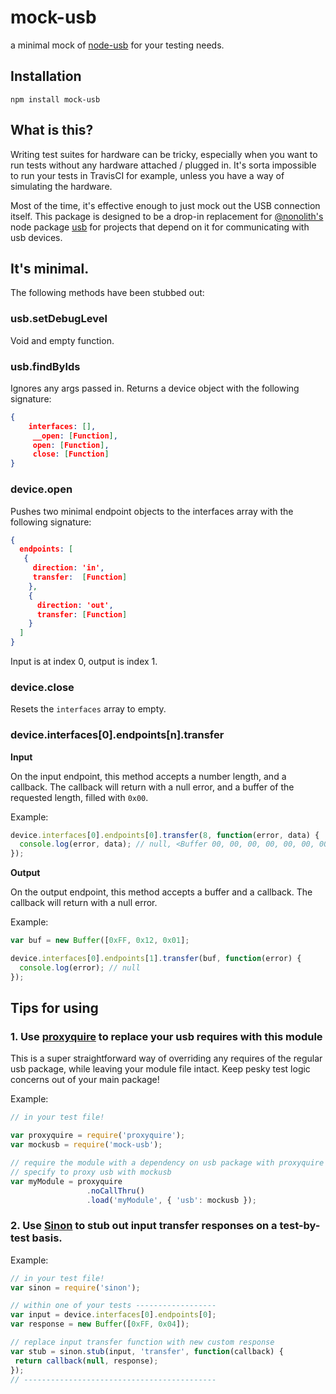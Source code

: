 # mock-usb

a minimal mock of [node-usb](https://github.com/nonolith/node-usb) for your testing needs.


## Installation

`npm install mock-usb`

## What is this?

Writing test suites for hardware can be tricky, especially when you want to run tests without any hardware attached / plugged in. It's sorta impossible to run your tests in TravisCI for example, unless you have a way of simulating the hardware.

Most of the time, it's effective enough to just mock out the USB connection itself. This package is designed to be a drop-in replacement for [@nonolith's](https://github.com/nonolith) node package [usb](https://github.com/nonolith/node-usb) for projects that depend on it for communicating with usb devices.

## It's minimal.

The following methods have been stubbed out:

### usb.setDebugLevel

Void and empty function.

### usb.findByIds

Ignores any args passed in. Returns a device object with the following signature:

```json
{
	interfaces: [],
	 __open: [Function],
	 open: [Function],
	 close: [Function]
}
```

### device.open

Pushes two minimal endpoint objects to the interfaces array with the following signature:

```json
{
  endpoints: [
   {
     direction: 'in',
     transfer:  [Function]       
    },
    {
      direction: 'out',
      transfer: [Function] 
    }
  ]
}
```

Input is at index 0, output is index 1.

### device.close

Resets the `interfaces` array to empty.


### device.interfaces[0].endpoints[n].transfer

**Input**

On the input endpoint, this method accepts a number length, and a callback. The callback will return with a null error, and a buffer of the requested length, filled with `0x00`.

Example:

```javascript
device.interfaces[0].endpoints[0].transfer(8, function(error, data) {
  console.log(error, data); // null, <Buffer 00, 00, 00, 00, 00, 00, 00, 00 >
});

```


**Output**

On the output endpoint, this method accepts a buffer and a callback. The callback will return with a null error.

Example:

```javascript
var buf = new Buffer([0xFF, 0x12, 0x01];

device.interfaces[0].endpoints[1].transfer(buf, function(error) {
  console.log(error); // null
});

```

## Tips for using

### 1. Use [proxyquire](https://www.npmjs.com/package/proxyquire) to replace your usb requires with this module

This is a super straightforward way of overriding any requires of the regular usb package, while leaving your module file intact. Keep pesky test logic concerns out of your main package!

Example:

```javascript
// in your test file!

var proxyquire = require('proxyquire');
var mockusb = require('mock-usb');

// require the module with a dependency on usb package with proxyquire
// specify to proxy usb with mockusb
var myModule = proxyquire
                 .noCallThru()
                 .load('myModule', { 'usb': mockusb });

```

### 2. Use [Sinon](http://sinonjs.org/) to stub out input transfer responses on a test-by-test basis.

Example:

```javascript
// in your test file!
var sinon = require('sinon');

// within one of your tests ------------------
var input = device.interfaces[0].endpoints[0];
var response = new Buffer([0xFF, 0x04]);

// replace input transfer function with new custom response
var stub = sinon.stub(input, 'transfer', function(callback) {
 return callback(null, response);
});
// -------------------------------------------
```


